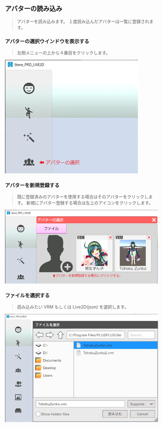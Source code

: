 ## アバターの読み込み

>アバターを読み込みます。
>１度読み込んだアバターは一覧に登録されます。

### アバターの選択ウインドウを表示する

>左側メニューの上から４番目をクリックします。

![画像](image/menu_avatar.png "メニューアバター読み込み")



### アバターを新規登録する

>既に登録済みのアバターを使用する場合はそのアバターをクリックします。
>新規にアバター登録する場合は左上のアイコンをクリックします。

![画像](image/file_avatar1.png "アバター一覧ウインドウ")


### ファイルを選択する

>読み込みたい VRM もしくは Live2D(json) を選択します。

![画像](image/file_avatar2.png "ファイル選択ダイアログ")


